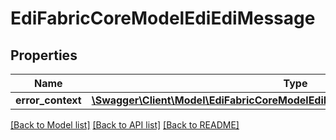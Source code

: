 # EdiFabricCoreModelEdiEdiMessage

## Properties
Name | Type | Description | Notes
------------ | ------------- | ------------- | -------------
**error_context** | [**\Swagger\Client\Model\EdiFabricCoreModelEdiErrorContextsMessageErrorContext**](EdiFabricCoreModelEdiErrorContextsMessageErrorContext.md) |  | [optional] 

[[Back to Model list]](../README.md#documentation-for-models) [[Back to API list]](../README.md#documentation-for-api-endpoints) [[Back to README]](../README.md)


